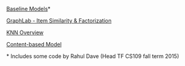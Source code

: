 [Baseline Models](https://github.com/markreinke/cs181-practicals/blob/master/practical3/Main%20Mark.ipynb)*

[GraphLab - Item Similarity & Factorization](https://github.com/markreinke/cs181-practicals/blob/master/practical3/Main_Seb.ipynb)

[KNN Overview](https://github.com/markreinke/cs181-practicals/blob/master/practical3/Romain_Readme.md) 

[Content-based Model](https://github.com/markreinke/cs181-practicals/blob/master/practical3/Content%20based.ipynb)


\* Includes some code by Rahul Dave (Head TF CS109 fall term 2015)
